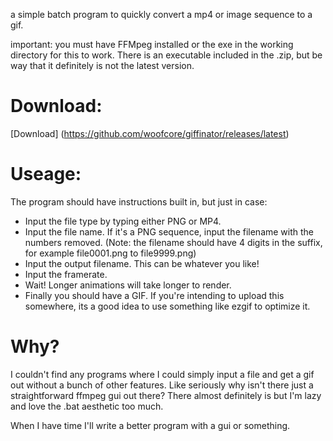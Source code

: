 a simple batch program to quickly convert a mp4 or image sequence to a gif. 

important: you must have FFMpeg installed or the exe in the working directory for this to work. There is an executable included in the .zip, but be way that it definitely is not the latest version. 

# Download:
[Download] (https://github.com/woofcore/giffinator/releases/latest)

# Useage:
The program should have instructions built in, but just in case:
* Input the file type by typing either PNG or MP4.
* Input the file name. If it's a PNG sequence, input the filename with the numbers removed. (Note: the filename should have 4 digits in the suffix, for example file0001.png to file9999.png)
* Input the output filename. This can be whatever you like!
* Input the framerate.
* Wait! Longer animations will take longer to render.
* Finally you should have a GIF. If you're intending to upload this somewhere, its a good idea to use something like ezgif to optimize it.

# Why?
I couldn't find any programs where I could simply input a file and get a gif out without a bunch of other features. Like seriously why isn't there just a straightforward ffmpeg gui out there?
There almost definitely is but I'm lazy and love the .bat aesthetic too much.

When I have time I'll write a better program with a gui or something. 